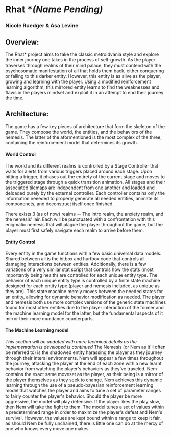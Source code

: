 # Rhat **(Name Pending)*
### Nicole Ruedger & Asa Levine

## Overview:
The Rhat* project aims to take the classic metroidvania style and explore the inner journey one takes in the process of self-growth. 
As the player traverses through realms of their mind palace, they must contend with the psychosomatic manifestation of all that holds
them back, either conquering or falling to this darker entity. However, this entity is as alive as the player, growing and learning
with the player. Using a modified reinforcement learning algorithm, this mirrored entity learns to find the weaknesses and flaws
in the players mindset and exploit it in an attempt to end their journey the time. 

## Architecture:
The game has a few key pieces of architecture that form the skeleton of the game. They compose the world, the entities, and the behaviors of the nemesis.
The latter of the aformentioned is the most complex of the three, containing the reinforcement model that determines its growth. 

#### World Control
The world and its different realms is controlled by a Stage Controller that waits for alerts from various triggers placed around each stage.
Upon hitting a trigger, it phases out the entirety of the current stage and moves to the triggered stage through a quick transition animation.
All stages and their associated tilemaps are independent from one another and loaded and deloaded purely by the external controller. Each controller
contains only the information neeeded to properly generate all needed entities, animate its componenets, and deconstruct itself once finished.

There exists 3 (as of now) realms -- The intro realm, the anxiety realm, and the nemesis' lair. Each will be punctuated with a confrontation with this
enigmatic nemesis that will plague the player throughout the game, but the player must first safely navigate each realm to arrive before them.

#### Entity Control
Every entity in the game functions with a few basic universal data models. Shared between all is the hitbox and hurtbox code that controls all damaging
interactions between entities. Additionally, there is a few variations of a very similar stat script that controls how the stats (most importantly 
being health) are controlled for each unique entity type. The behavior of each unique entity type is controlled by a finite state machine designed
for each entity type (player and nemesis included, as unique as they are). This state machine merely moves between the needed states for an entity,
allowing for dynamic behavior modification as needed. The player and nemesis both use more complex versions of the generic state machines found for 
most other entities due to the player interaction of the former and the machine learning model for the latter, but the fundamental aspects of it mirror
their more mundance counterparts.

#### The Machine Learning model
*This section will be updated with more technical details as the implementation is developed is continued*
The Nemesis (or Nem as it'll often be referred to) is the shadowed entity harassing the player as they journey through their interal environments.
Nem will appear a few times throughout the journey, attacking the player at the end of each zone with a new learnt behavior from watching the player's
behaviors as they've traveled. Nem contains the exact same moveset as the player, as their being is a mirror of the player themselves as they seek to
change. Nem achieves this dynamic learning through the use of a pseudo-bayesian reinforcement learning model that watches the player and aims to tune
a set of parameter ranges to fairly counter the player's behavior. Should the player be more aggressive, the model will play defensive. If the player
likes the play slow, then Nem will take the fight to them. The model tunes a set of values within a predetermined range in order to maximize the player's
defeat and Nem's survival. However, the values are kept bound within a range to keep it fair, as should Nem be fully unchained, there is little one can 
do at the mercy of one who knows every move one makes. 
